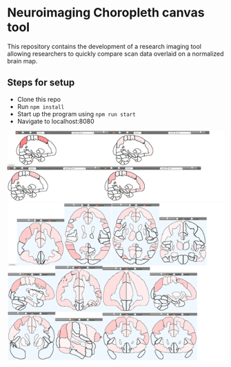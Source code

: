 # Neuroimaging Choropleth canvas tool

This repository contains the development of a research imaging tool allowing researchers to quickly compare scan data overlaid on a normalized brain map.

## Steps for setup

* Clone this repo
* Run ```npm install```
* Start up the program using ```npm run start```
* Navigate to localhost:8080

![](updated.png)
![](test.png)

